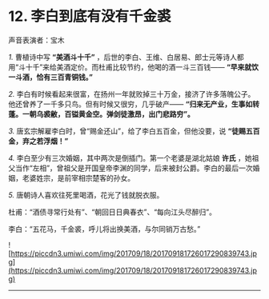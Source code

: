 # 12. 李白到底有没有千金裘

声音表演者：宝木

 *1.* 曹植诗中写 **“美酒斗十千”** ，后世的李白、王维、白居易、郎士元等诗人都用“斗十千”来给美酒定价。而杜甫比较节约，他喝的酒一斗三百钱—— **“早来就饮一斗酒，恰有三百青铜钱。”**

 *2.* 李白有时候看起来很富，在扬州一年就败掉三十万金，接济了许多落魄公子。他还曾养了一千多只鸟。但有时候又很穷，几乎破产—— **“归来无产业，生事如转蓬。一朝乌裘敝，百镒黄金空。弹剑徒激昂，出门悲路穷”。**

 *3.* 唐玄宗解雇李白时，曾“赐金还山”，给了李白五百金，但他没要，说 **“徒赐五百金，弃之若浮烟！”**

 *4.* 李白至少有三次婚姻，其中两次是倒插门。第一个老婆是湖北姑娘 **许氏** ，她祖父当作“左相”，曾祖父是开国皇帝李渊的同学，后来被封公爵。李白的最后一次婚姻，老婆姓宗，是前宰相宗楚客的孙女。

 *5.* 唐朝诗人喜欢往死里喝酒，花光了钱就脱衣服。

杜甫：“酒债寻常行处有”、“朝回日日典春衣”、“每向江头尽醉归”。

李白：“五花马，千金裘，呼儿将出换美酒，与尔同销万古愁。”

![https://piccdn3.umiwi.com/img/201709/18/201709181726017290839743.jpg](https://piccdn3.umiwi.com/img/201709/18/201709181726017290839743.jpg)

---
